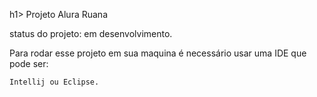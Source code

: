 h1> Projeto Alura Ruana </h1>

status do projeto: em desenvolvimento.

Para rodar esse projeto em sua maquina é necessário usar uma IDE que pode ser:


```
Intellij ou Eclipse.
```





